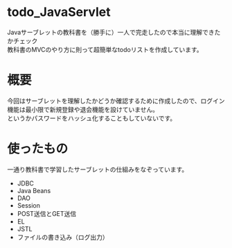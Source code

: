 # todo_JavaServlet
Javaサーブレットの教科書を（勝手に）一人で完走したので本当に理解できたかチェック  
教科書のMVCのやり方に則って超簡単なtodoリストを作成しています。  

# 概要  
今回はサーブレットを理解したかどうか確認するために作成したので、ログイン機能は最小限で新規登録や退会機能を設けていません。  
というかパスワードをハッシュ化することもしていないです。  

# 使ったもの
一通り教科書で学習したサーブレットの仕組みをなぞっています。  

* JDBC
* Java Beans
* DAO
* Session
* POST送信とGET送信
* EL
* JSTL
* ファイルの書き込み（ログ出力）
